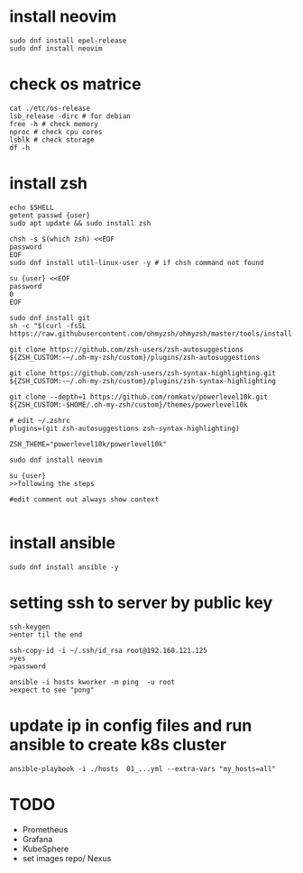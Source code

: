 
# install neovim
```
sudo dnf install epel-release
sudo dnf install neovim 
```

# check os matrice
```
cat ./etc/os-release
lsb_release -dirc # for debian
free -h # check memory
nproc # check cpu cores
lsblk # check storage
df -h

```

# install zsh
```
echo $SHELL
getent passwd {user}
sudo apt update && sudo install zsh

chsh -s $(which zsh) <<EOF
password
EOF
sudo dnf install util-linux-user -y # if chsh command not found

su {user} <<EOF
password
0
EOF

sudo dnf install git
sh -c "$(curl -fsSL https://raw.githubusercontent.com/ohmyzsh/ohmyzsh/master/tools/install.sh)"

git clone https://github.com/zsh-users/zsh-autosuggestions ${ZSH_CUSTOM:-~/.oh-my-zsh/custom}/plugins/zsh-autosuggestions

git clone https://github.com/zsh-users/zsh-syntax-highlighting.git ${ZSH_CUSTOM:-~/.oh-my-zsh/custom}/plugins/zsh-syntax-highlighting

git clone --depth=1 https://github.com/romkatv/powerlevel10k.git ${ZSH_CUSTOM:-$HOME/.oh-my-zsh/custom}/themes/powerlevel10k

# edit ~/.zshrc
plugins=(git zsh-autosuggestions zsh-syntax-highlighting)

ZSH_THEME="powerlevel10k/powerlevel10k"

sudo dnf install neovim

su {user}
>>following the steps

#edit comment out always show context


```

# install ansible
```
sudo dnf install ansible -y
```


# setting ssh to server by public key
```
ssh-keygen
>enter til the end

ssh-copy-id -i ~/.ssh/id_rsa root@192.168.121.125
>yes
>password

ansible -i hosts kworker -m ping  -u root
>expect to see "pong"
```

# update ip in config files and run ansible to create k8s cluster
```
ansible-playbook -i ./hosts  01_...yml --extra-vars "my_hosts=all"

```


# TODO 
- Prometheus
- Grafana
- KubeSphere
- set images repo/ Nexus



